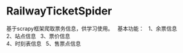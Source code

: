 # RailwayTicketSpider
基于scrapy框架爬取票务信息，供学习使用。  
基本功能：  
1、余票信息  
2、站点信息  
3、票价信息  
4、时刻表信息  
5、售票点信息  
